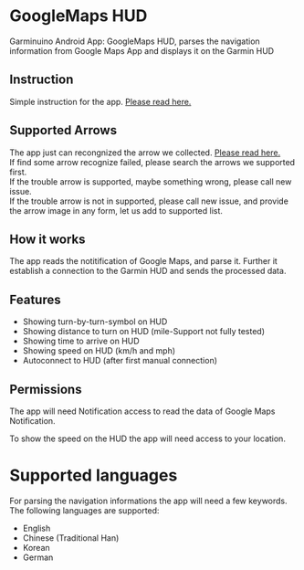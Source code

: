 # GoogleMaps HUD
Garminuino Android App: GoogleMaps HUD, parses the navigation information from Google Maps App and displays it on the Garmin HUD

## Instruction
Simple instruction for the app. [Please read here.](./INSTRUCTION.md)

## Supported Arrows
The app just can recongnized the arrow we collected. [Please read here.](./SUPPORTED_ARROWS.md)  
If find some arrow recognize failed, please search the arrows we supported first.  
If the trouble arrow is supported, maybe something wrong, please call new issue.  
If the trouble arrow is not in supported, please call new issue, and provide the arrow image in any form, let us add to supported list.

## How it works
The app reads the notitification of Google Maps, and parse it. Further it establish a connection to the Garmin HUD and sends the processed data.

## Features
* Showing turn-by-turn-symbol on HUD
* Showing distance to turn on HUD (mile-Support not fully tested)
* Showing time to arrive on HUD
* Showing speed on HUD (km/h and mph)
* Autoconnect to HUD (after first manual connection)

## Permissions
The app will need Notification access to read the data of Google Maps Notification.

To show the speed on the HUD the app will need access to your location.

# Supported languages
For parsing the navigation informations the app will need a few keywords. The following languages are supported:
* English
* Chinese (Traditional Han)
* Korean
* German

